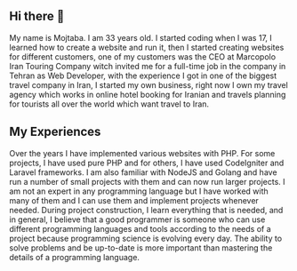 ## Hi there 👋

My name is Mojtaba. I am 33 years old. I started coding when I was 17, I learned how to create a website and run it, then I started creating websites for different customers, one of my customers was the CEO at Marcopolo Iran Touring Company witch invited me for a full-time job in the company in Tehran as Web Developer, with the experience I got in one of the biggest travel company in Iran, I started my own business, right now I own my travel agency which works in online hotel booking for Iranian and travels planning for tourists all over the world which want travel to Iran.

## My Experiences
Over the years I have implemented various websites with PHP. For some projects, I have used pure PHP and for others, I have used CodeIgniter and Laravel frameworks. I am also familiar with NodeJS and Golang and have run a number of small projects with them and can now run larger projects. I am not an expert in any programming language but I have worked with many of them and I can use them and implement projects whenever needed. During project construction, I learn everything that is needed, and in general, I believe that a good programmer is someone who can use different programming languages ​​and tools according to the needs of a project because programming science is evolving every day. The ability to solve problems and be up-to-date is more important than mastering the details of a programming language.
